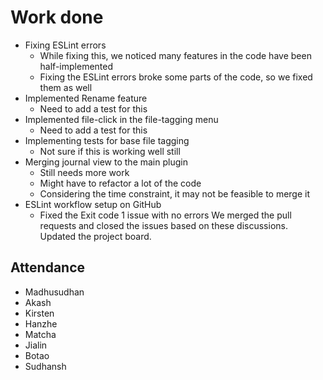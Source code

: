 # Work done
- Fixing ESLint errors
  - While fixing this, we noticed many features in the code have been half-implemented
  - Fixing the ESLint errors broke some parts of the code, so we fixed them as well
- Implemented Rename feature
  - Need to add a test for this
- Implemented file-click in the file-tagging menu
  - Need to add a test for this
- Implementing tests for base file tagging
  - Not sure if this is working well still
- Merging journal view to the main plugin
  - Still needs more work
  - Might have to refactor a lot of the code
  - Considering the time constraint, it may not be feasible to merge it
- ESLint workflow setup on GitHub
  - Fixed the Exit code 1 issue with no errors
We merged the pull requests and closed the issues based on these discussions. Updated the project board.

## Attendance
- Madhusudhan
- Akash
- Kirsten
- Hanzhe
- Matcha
- Jialin
- Botao
- Sudhansh
